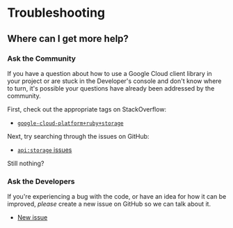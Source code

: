 # Troubleshooting

## Where can I get more help?

### Ask the Community

If you have a question about how to use a Google Cloud client library in your
project or are stuck in the Developer's console and don't know where to turn,
it's possible your questions have already been addressed by the community.

First, check out the appropriate tags on StackOverflow:
  - [`google-cloud-platform+ruby+storage`][so-ruby]

Next, try searching through the issues on GitHub:

  - [`api:storage` issues][gh-search-ruby]

Still nothing?

### Ask the Developers

If you're experiencing a bug with the code, or have an idea for how it can be
improved, *please* create a new issue on GitHub so we can talk about it.

  - [New issue][gh-ruby]

[so-ruby]: http://stackoverflow.com/questions/tagged/google-cloud-platform+ruby+storage

[gh-search-ruby]: https://github.com/googleapis/google-cloud-ruby/issues?q=label%3A%22api%3A+storage%22

[gh-ruby]: https://github.com/googleapis/google-cloud-ruby/issues/new
